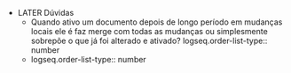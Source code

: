 - LATER Dúvidas
	- Quando ativo um documento depois de longo período em mudanças locais ele é faz merge com todas as mudanças ou simplesmente sobrepõe o que já foi alterado e ativado?
	  logseq.order-list-type:: number
	- logseq.order-list-type:: number